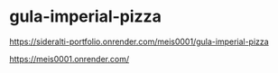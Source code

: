 # gula-imperial-pizza

https://sideralti-portfolio.onrender.com/meis0001/gula-imperial-pizza


https://meis0001.onrender.com/
